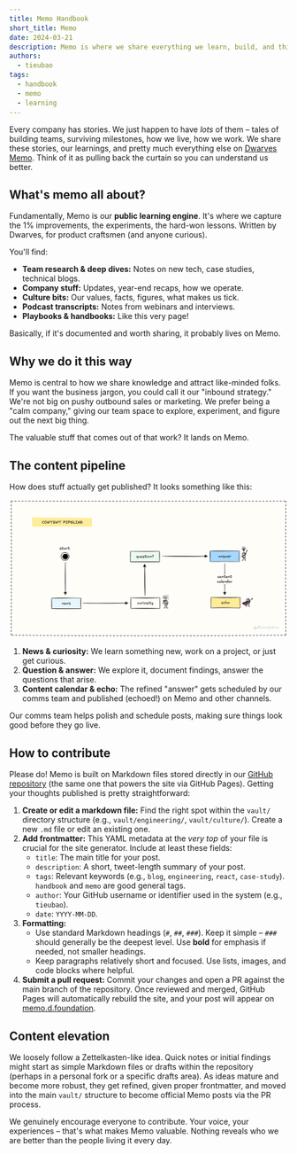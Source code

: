```yaml
---
title: Memo Handbook
short_title: Memo
date: 2024-03-21
description: Memo is where we share everything we learn, build, and think about product craftsmanship, engineering, and our culture. It's our commitment to learning in public.
authors:
  - tieubao
tags:
  - handbook
  - memo
  - learning
---
```


Every company has stories. We just happen to have *lots* of them – tales of building teams, surviving milestones, how we live, how we work. We share these stories, our learnings, and pretty much everything else on [Dwarves Memo](https://memo.d.foundation). Think of it as pulling back the curtain so you can understand us better.

## What's memo all about?

Fundamentally, Memo is our **public learning engine**. It's where we capture the 1% improvements, the experiments, the hard-won lessons. Written by Dwarves, for product craftsmen (and anyone curious).

You'll find:

* **Team research & deep dives:** Notes on new tech, case studies, technical blogs.
* **Company stuff:** Updates, year-end recaps, how we operate.
* **Culture bits:** Our values, facts, figures, what makes us tick.
* **Podcast transcripts:** Notes from webinars and interviews.
* **Playbooks & handbooks:** Like this very page!

Basically, if it's documented and worth sharing, it probably lives on Memo.

## Why we do it this way

Memo is central to how we share knowledge and attract like-minded folks. If you want the business jargon, you could call it our "inbound strategy." We're not big on pushy outbound sales or marketing. We prefer being a "calm company," giving our team space to explore, experiment, and figure out the next big thing.

The valuable stuff that comes out of that work? It lands on Memo.

## The content pipeline

How does stuff actually get published? It looks something like this:

![Content Pipeline](assets/content-pipeline.png)

1. **News & curiosity:** We learn something new, work on a project, or just get curious.
2. **Question & answer:** We explore it, document findings, answer the questions that arise.
3. **Content calendar & echo:** The refined "answer" gets scheduled by our comms team and published (echoed!) on Memo and other channels.

Our comms team helps polish and schedule posts, making sure things look good before they go live.

## How to contribute

Please do! Memo is built on Markdown files stored directly in our [GitHub repository](https://github.com/dwarvesf/memo.d.foundation) (the same one that powers the site via GitHub Pages). Getting your thoughts published is pretty straightforward:

1. **Create or edit a markdown file:** Find the right spot within the `vault/` directory structure (e.g., `vault/engineering/`, `vault/culture/`). Create a new `.md` file or edit an existing one.
2. **Add frontmatter:** This YAML metadata at the *very top* of your file is crucial for the site generator. Include at least these fields:
    * `title`: The main title for your post.
    * `description`: A short, tweet-length summary of your post.
    * `tags`: Relevant keywords (e.g., `blog`, `engineering`, `react`, `case-study`). `handbook` and `memo` are good general tags.
    * `author`: Your GitHub username or identifier used in the system (e.g., `tieubao`).
    * `date`: `YYYY-MM-DD`.
3. **Formatting:**
    * Use standard Markdown headings (`#`, `##`, `###`). Keep it simple – `###` should generally be the deepest level. Use **bold** for emphasis if needed, not smaller headings.
    * Keep paragraphs relatively short and focused. Use lists, images, and code blocks where helpful.
4. **Submit a pull request:** Commit your changes and open a PR against the main branch of the repository. Once reviewed and merged, GitHub Pages will automatically rebuild the site, and your post will appear on [memo.d.foundation](https://memo.d.foundation).

## Content elevation

We loosely follow a Zettelkasten-like idea. Quick notes or initial findings might start as simple Markdown files or drafts within the repository (perhaps in a personal fork or a specific drafts area). As ideas mature and become more robust, they get refined, given proper frontmatter, and moved into the main `vault/` structure to become official Memo posts via the PR process.

We genuinely encourage everyone to contribute. Your voice, your experiences – that's what makes Memo valuable. Nothing reveals who we are better than the people living it every day.
